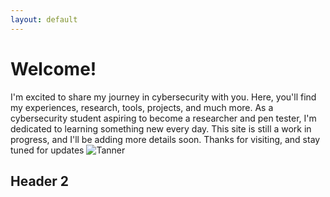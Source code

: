 ```yaml
---
layout: default
---
```

# **Welcome!**

I'm excited to share my journey in cybersecurity with you. Here, you'll find my experiences, research, tools, projects, and much more. As a cybersecurity student aspiring to become a researcher and pen tester, I'm dedicated to learning something new every day. This site is still a work in progress, and I'll be adding more details soon. Thanks for visiting, and stay tuned for updates
![Tanner]([https://github.githubassets.com/images/icons/emoji/octocat.png](https://i.pinimg.com/474x/eb/86/a0/eb86a0c774e0170d2ffd03db7213641d.jpg))
## Header 2

